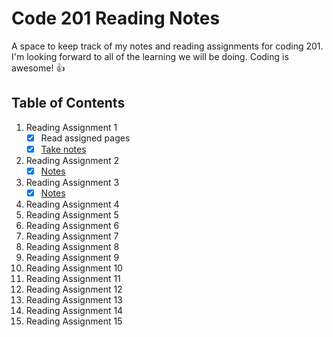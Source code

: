# Code 201 Reading Notes

A space to keep track of my notes and reading assignments for coding 201. I'm looking forward to all of the learning we will be doing. Coding is awesome! :+1:

## Table of Contents
1. Reading Assignment 1
   - [x] Read assigned pages
   - [x] [Take notes](https://github.com/myerstina515/reading-notes/blob/master/class-01.md)
2. Reading Assignment 2
   - [x] [Notes](https://github.com/myerstina515/reading-notes/blob/master/class-02.md)
3. Reading Assignment 3
   - [x] [Notes](https://github.com/myerstina515/reading-notes/blob/master/class-03.md)
4. Reading Assignment 4
5. Reading Assignment 5
6. Reading Assignment 6
7. Reading Assignment 7
8. Reading Assignment 8
9. Reading Assignment 9
10. Reading Assignment 10
11. Reading Assignment 11
12. Reading Assignment 12
13. Reading Assignment 13
14. Reading Assignment 14
15. Reading Assignment 15
